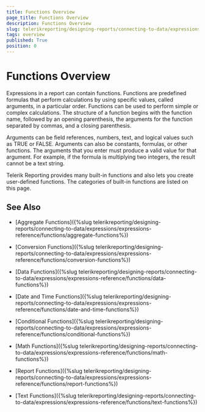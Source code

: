 ```yaml
---
title: Functions Overview
page_title: Functions Overview
description: Functions Overview
slug: telerikreporting/designing-reports/connecting-to-data/expressions/expressions-reference/functions/overview
tags: overview
published: True
position: 0
---
```


# Functions Overview



Expressions in a report can contain functions. Functions are predefined formulas that perform calculations by using specific values,          called arguments, in a particular order. Functions can be used to perform simple or complex calculations. The structure of a function          begins with the function name, followed by an opening parenthesis, the arguments for the function separated by commas, and a closing          parenthesis.

Arguments can be field references, numbers, text, and logical values such as TRUE or FALSE. Arguments can also be constants, formulas,         or other functions. The arguments that you enter must produce a valid value for that argument. For example, if the formula is          multiplying two integers, the result cannot be a text string.

Telerik Reporting provides many built-in functions and also lets you create user-defined functions. The         categories of built-in functions are listed on this page.         

## See Also

 * [Aggregate Functions]({%slug telerikreporting/designing-reports/connecting-to-data/expressions/expressions-reference/functions/aggregate-functions%})

 * [Conversion Functions]({%slug telerikreporting/designing-reports/connecting-to-data/expressions/expressions-reference/functions/conversion-functions%})

 * [Data Functions]({%slug telerikreporting/designing-reports/connecting-to-data/expressions/expressions-reference/functions/data-functions%})

 * [Date and Time Functions]({%slug telerikreporting/designing-reports/connecting-to-data/expressions/expressions-reference/functions/date-and-time-functions%})

 * [Conditional Functions]({%slug telerikreporting/designing-reports/connecting-to-data/expressions/expressions-reference/functions/conditional-functions%})

 * [Math Functions]({%slug telerikreporting/designing-reports/connecting-to-data/expressions/expressions-reference/functions/math-functions%})

 * [Report Functions]({%slug telerikreporting/designing-reports/connecting-to-data/expressions/expressions-reference/functions/report-functions%})

 * [Text Functions]({%slug telerikreporting/designing-reports/connecting-to-data/expressions/expressions-reference/functions/text-functions%})
